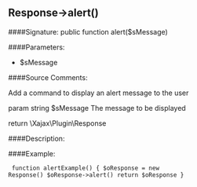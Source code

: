 ## Response->alert()

####Signature: public function alert($sMessage)

####Parameters:

* $sMessage




####Source Comments:

Add a command to display an alert message to the user



param string		$sMessage			The message to be displayed



return \Xajax\Plugin\Response



####Description:


####Example:
<code><pre>
function alertExample()
{
    $oResponse = new Response()
    $oResponse->alert()
    return $oResponse
}
</pre></code>